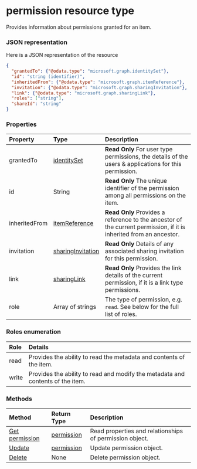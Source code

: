 # permission resource type

Provides information about permissions granted for an item.

### JSON representation

Here is a JSON representation of the resource

<!-- {
  "blockType": "resource",
  "optionalProperties": [
    "link",
    "grantedTo",
    "invitation",
    "inheritedFrom"
  ],
  "@odata.type": "microsoft.graph.permission"
}-->

```json
{
  "grantedTo": {"@odata.type": "microsoft.graph.identitySet"},
  "id": "string (identifier)",
  "inheritedFrom": {"@odata.type": "microsoft.graph.itemReference"},
  "invitation": {"@odata.type": "microsoft.graph.sharingInvitation"},
  "link": {"@odata.type": "microsoft.graph.sharingLink"},
  "roles": ["string"],
  "shareId": "string"
}

```

### Properties
| Property      | Type                                             | Description                                                                                                        |
|:--------------|:-------------------------------------------------|:-------------------------------------------------------------------------------------------------------------------|
| grantedTo     | [identitySet](identityset.md)                    | **Read Only** For user type permissions, the details of the users & applications for this permission.              |
| id            | String                                           | **Read Only** The unique identifier of the permission among all permissions on the item.                           |
| inheritedFrom | [itemReference](itemreference.md)                | **Read Only** Provides a reference to the ancestor of the current permission, if it is inherited from an ancestor. |
| invitation    | [sharingInvitation](sharinginvitation.md)        | **Read Only** Details of any associated sharing invitation for this permission.                                    |
| link          | [sharingLink](sharinglink.md)                    | **Read Only** Provides the link details of the current permission, if it is a link type permissions.               |
| role          | Array of strings                                 | The type of permission, e.g. `read`. See below for the full list of roles.                                         |

### Roles enumeration
| Role  | Details                                                                        |
|:------|:-------------------------------------------------------------------------------|
| read  | Provides the ability to read the metadata and contents of the item.            |
| write | Provides the ability to read and modify the metadata and contents of the item. |

### Methods

| Method | Return Type | Description |
|:-------|:------------|:------------|
|[Get permission](../api/permission_get.md) | [permission](permission.md) |Read properties and relationships of permission object.|
|[Update](../api/permission_update.md) | [permission](permission.md)	|Update permission object. |
|[Delete](../api/permission_delete.md) | None |Delete permission object. |

<!-- uuid: 8fcb5dbc-d5aa-4681-8e31-b001d5168d79
2015-10-25 14:57:30 UTC -->
<!-- {
  "type": "#page.annotation",
  "description": "permission resource",
  "keywords": "",
  "section": "documentation",
  "tocPath": ""
}-->